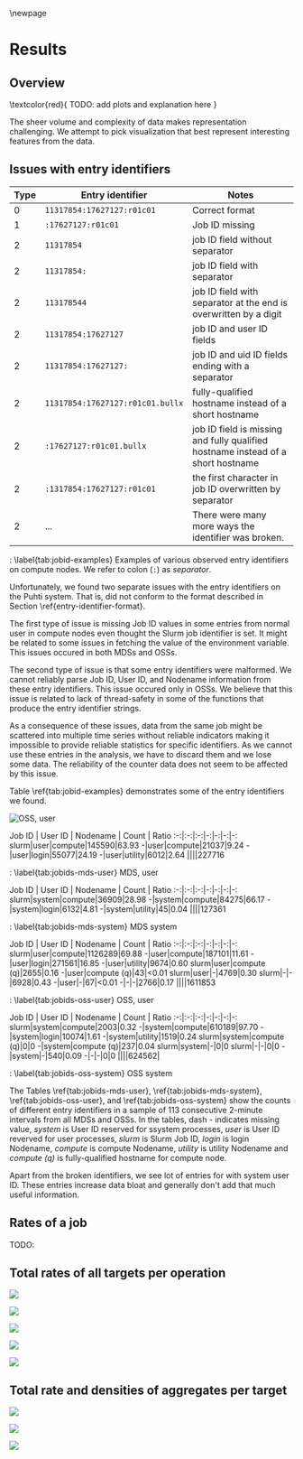\newpage

# Results
## Overview
\textcolor{red}{
TODO: add plots and explanation here
}

The sheer volume and complexity of data makes representation challenging.
We attempt to pick visualization that best represent interesting features from the data.


## Issues with entry identifiers

Type | Entry identifier | Notes
-|-----|-----
0 |`11317854:17627127:r01c01` | Correct format
1|`:17627127:r01c01` | Job ID missing
2|`11317854` | job ID field without separator
2|`11317854:` | job ID field with separator
2|`113178544` | job ID field with separator at the end is overwritten by a digit
2|`11317854:17627127` | job ID and user ID fields
2|`11317854:17627127:` | job ID and uid ID fields ending with a separator
2|`11317854:17627127:r01c01.bullx` | fully-qualified hostname instead of a short hostname
2|`:17627127:r01c01.bullx` | job ID field is missing and fully qualified hostname instead of a short hostname
2|`:1317854:17627127:r01c01` | the first character in job ID overwritten by separator
2|...| There were many more ways the identifier was broken.

: \label{tab:jobid-examples}
Examples of various observed entry identifiers on compute nodes.
We refer to colon (`:`) as *separator*.

Unfortunately, we found two separate issues with the entry identifiers on the Puhti system.
That is, did not conform to the format described in Section \ref{entry-identifier-format}.

The first type of issue is missing Job ID values in some entries from normal user in compute nodes even thought the Slurm job identifier is set.
It might be related to some issues in fetching the value of the environment variable.
This issues occured in both MDSs and OSSs.

The second type of issue is that some entry identifiers were malformed.
We cannot reliably parse Job ID, User ID, and Nodename information from these entry identifiers.
This issue occured only in OSSs.
We believe that this issue is related to lack of thread-safety in some of the functions that produce the entry identifier strings.

As a consequence of these issues, data from the same job might be scattered into multiple time series without reliable indicators making it impossible to provide reliable statistics for specific identifiers.
As we cannot use these entries in the analysis, we have to discard them and we lose some data.
The reliability of the counter data does not seem to be affected by this issue.

Table \ref{tab:jobid-examples} demonstrates some of the entry identifiers we found.

![OSS, user](figures/entry_ids.svg)

Job ID | User ID | Nodename | Count | Ratio
:-:|:-:|:-:|-:|-:|-:|-:
slurm|user|compute|145590|63.93
-|user|compute|21037|9.24
-|user|login|55077|24.19
-|user|utility|6012|2.64
||||227716

: \label{tab:jobids-mds-user}
MDS, user

Job ID | User ID | Nodename | Count | Ratio
:-:|:-:|:-:|-:|-:|-:|-:
slurm|system|compute|36909|28.98
-|system|compute|84275|66.17
-|system|login|6132|4.81
-|system|utility|45|0.04
||||127361

: \label{tab:jobids-mds-system}
MDS system

Job ID | User ID | Nodename | Count | Ratio
:-:|:-:|:-:|-:|-:|-:|-:
slurm|user|compute|1126289|69.88
-|user|compute|187101|11.61
-|user|login|271561|16.85
-|user|utility|9674|0.60
slurm|user|compute (q)|2655|0.16
-|user|compute (q)|43|<0.01
slurm|user|-|4769|0.30
slurm|-|-|6928|0.43
-|user|-|67|<0.01
-|-|-|2766|0.17
||||1611853

: \label{tab:jobids-oss-user}
OSS, user

Job ID | User ID | Nodename | Count | Ratio
:-:|:-:|:-:|-:|-:|-:|-:
slurm|system|compute|2003|0.32
-|system|compute|610189|97.70
-|system|login|10074|1.61
-|system|utility|1519|0.24
slurm|system|compute (q)|0|0
-|system|compute (q)|237|0.04
slurm|system|-|0|0
slurm|-|-|0|0
-|system|-|540|0.09
-|-|-|0|0
||||624562|

: \label{tab:jobids-oss-system}
OSS system


The Tables \ref{tab:jobids-mds-user}, \ref{tab:jobids-mds-system}, \ref{tab:jobids-oss-user}, and \ref{tab:jobids-oss-system} show the counts of different entry identifiers in a sample of 113 consecutive 2-minute intervals from all MDSs and OSSs.
In the tables, dash *-* indicates missing value, *system* is User ID reserved for ssystem processes, *user* is User ID reverved for user processes, *slurm* is Slurm Job ID, *login* is login Nodename, *compute* is compute Nodename, *utility* is utility Nodename and *compute (q)* is fully-qualified hostname for compute node.

Apart from the broken identifiers, we see lot of entries for with system user ID.
These entries increase data bloat and generally don't add that much useful information.


## Rates of a job
TODO:


## Total rates of all targets per operation
![](figures/2022-10-27_mdt_compute_open.svg)

![](figures/2022-10-27_mdt_compute_close.svg)

![](figures/2022-10-27_ost_compute_read.svg)

![](figures/2022-10-27_ost_compute_write.svg)

![](figures/2022-10-27_ost_compute_punch.svg)


## Total rate and densities of aggregates per target
![](figures/2022-10-27_ost0001_compute_read.svg)

![](figures/2022-10-27_ost0001_compute_write.svg)

![](figures/2022-10-27_ost0001_compute_quotactl.svg)

